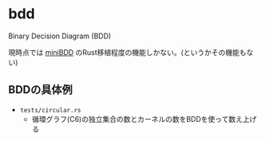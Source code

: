 # bdd

Binary Decision Diagram (BDD)

現時点では [miniBDD](http://www.cprover.org/miniBDD/) のRust移植程度の機能しかない。(というかその機能もない)

## BDDの具体例

-   `tests/circular.rs`
    -   循環グラフ(C6)の独立集合の数とカーネルの数をBDDを使って数え上げる

